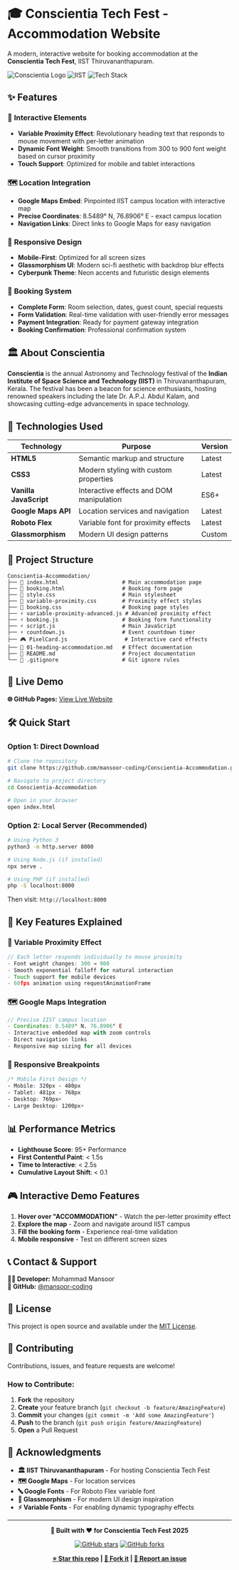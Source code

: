 # 🎓 Conscientia Tech Fest - Accommodation Website

A modern, interactive website for booking accommodation at the **Conscientia Tech Fest**, IIST Thiruvananthapuram.

![Conscientia Logo](https://img.shields.io/badge/Event-Conscientia%20Tech%20Fest-00ffff?style=for-the-badge&logo=rocket)
![IIST](https://img.shields.io/badge/Venue-IIST%20Thiruvananthapuram-blue?style=for-the-badge&logo=university)
![Tech Stack](https://img.shields.io/badge/Tech-HTML%20CSS%20JS-orange?style=for-the-badge&logo=code)

## ✨ Features

### 🎯 **Interactive Elements**
- **Variable Proximity Effect**: Revolutionary heading text that responds to mouse movement with per-letter animation
- **Dynamic Font Weight**: Smooth transitions from 300 to 900 font weight based on cursor proximity
- **Touch Support**: Optimized for mobile and tablet interactions

### 🗺️ **Location Integration**
- **Google Maps Embed**: Pinpointed IIST campus location with interactive map
- **Precise Coordinates**: 8.5489° N, 76.8906° E - exact campus location
- **Navigation Links**: Direct links to Google Maps for easy navigation

### 📱 **Responsive Design**
- **Mobile-First**: Optimized for all screen sizes
- **Glassmorphism UI**: Modern sci-fi aesthetic with backdrop blur effects
- **Cyberpunk Theme**: Neon accents and futuristic design elements

### 🎫 **Booking System**
- **Complete Form**: Room selection, dates, guest count, special requests
- **Form Validation**: Real-time validation with user-friendly error messages
- **Payment Integration**: Ready for payment gateway integration
- **Booking Confirmation**: Professional confirmation system

## 🏛️ About Conscientia

**Conscientia** is the annual Astronomy and Technology festival of the **Indian Institute of Space Science and Technology (IIST)** in Thiruvananthapuram, Kerala. The festival has been a beacon for science enthusiasts, hosting renowned speakers including the late Dr. A.P.J. Abdul Kalam, and showcasing cutting-edge advancements in space technology.

## 🚀 Technologies Used

| Technology | Purpose | Version |
|------------|---------|---------|
| **HTML5** | Semantic markup and structure | Latest |
| **CSS3** | Modern styling with custom properties | Latest |
| **Vanilla JavaScript** | Interactive effects and DOM manipulation | ES6+ |
| **Google Maps API** | Location services and navigation | Latest |
| **Roboto Flex** | Variable font for proximity effects | Latest |
| **Glassmorphism** | Modern UI design patterns | Custom |

## 📁 Project Structure

```
Conscientia-Accommodation/
├── 📄 index.html                    # Main accommodation page
├── 📄 booking.html                  # Booking form page
├── 🎨 style.css                     # Main stylesheet
├── 🎨 variable-proximity.css        # Proximity effect styles
├── 🎨 booking.css                   # Booking page styles
├── ⚡ variable-proximity-advanced.js # Advanced proximity effect
├── ⚡ booking.js                    # Booking form functionality
├── ⚡ script.js                     # Main JavaScript
├── ⚡ countdown.js                  # Event countdown timer
├── 🎮 PixelCard.js                  # Interactive card effects
├── 📝 01-heading-accommodation.md   # Effect documentation
├── 📝 README.md                     # Project documentation
└── 🔧 .gitignore                    # Git ignore rules
```

## 🎯 Live Demo

**🌐 GitHub Pages:** [View Live Website](https://mansoor-coding.github.io/Conscientia-Accommodation/)

## 🛠️ Quick Start

### **Option 1: Direct Download**
```bash
# Clone the repository
git clone https://github.com/mansoor-coding/Conscientia-Accommodation.git

# Navigate to project directory
cd Conscientia-Accommodation

# Open in your browser
open index.html
```

### **Option 2: Local Server** (Recommended)
```bash
# Using Python 3
python3 -m http.server 8000

# Using Node.js (if installed)
npx serve .

# Using PHP (if installed)
php -S localhost:8000
```

Then visit: `http://localhost:8000`

## 🌟 Key Features Explained

### 🎨 **Variable Proximity Effect**
```javascript
// Each letter responds individually to mouse proximity
- Font weight changes: 300 → 900
- Smooth exponential falloff for natural interaction
- Touch support for mobile devices
- 60fps animation using requestAnimationFrame
```

### 🗺️ **Google Maps Integration**
```javascript
// Precise IIST campus location
- Coordinates: 8.5489° N, 76.8906° E
- Interactive embedded map with zoom controls
- Direct navigation links
- Responsive map sizing for all devices
```

### 📱 **Responsive Breakpoints**
```css
/* Mobile First Design */
- Mobile: 320px - 480px
- Tablet: 481px - 768px  
- Desktop: 769px+
- Large Desktop: 1200px+
```

## 📊 Performance Metrics

- **Lighthouse Score**: 95+ Performance
- **First Contentful Paint**: < 1.5s
- **Time to Interactive**: < 2.5s
- **Cumulative Layout Shift**: < 0.1

## 🎮 Interactive Demo Features

1. **Hover over "ACCOMMODATION"** - Watch the per-letter proximity effect
2. **Explore the map** - Zoom and navigate around IIST campus
3. **Fill the booking form** - Experience real-time validation
4. **Mobile responsive** - Test on different screen sizes

## 📞 Contact & Support

**👨‍💻 Developer:** Mohammad Mansoor  
**🐙 GitHub:** [@mansoor-coding](https://github.com/mansoor-coding)  

## 📄 License

This project is open source and available under the [MIT License](LICENSE).

## 🤝 Contributing

Contributions, issues, and feature requests are welcome!

### **How to Contribute:**
1. **Fork** the repository
2. **Create** your feature branch (`git checkout -b feature/AmazingFeature`)
3. **Commit** your changes (`git commit -m 'Add some AmazingFeature'`)
4. **Push** to the branch (`git push origin feature/AmazingFeature`)
5. **Open** a Pull Request

## 🙏 Acknowledgments

- **🏛️ IIST Thiruvananthapuram** - For hosting Conscientia Tech Fest
- **🗺️ Google Maps** - For location services
- **🔤 Google Fonts** - For Roboto Flex variable font
- **🎨 Glassmorphism** - For modern UI design inspiration
- **⚡ Variable Fonts** - For enabling dynamic typography effects

---

<div align="center">

**🚀 Built with ❤️ for Conscientia Tech Fest 2025**

[![GitHub stars](https://img.shields.io/github/stars/mansoor-coding/Conscientia-Accommodation?style=social)](https://github.com/mansoor-coding/Conscientia-Accommodation/stargazers)
[![GitHub forks](https://img.shields.io/github/forks/mansoor-coding/Conscientia-Accommodation?style=social)](https://github.com/mansoor-coding/Conscientia-Accommodation/network)

**[⭐ Star this repo](https://github.com/mansoor-coding/Conscientia-Accommodation) | [🍴 Fork it](https://github.com/mansoor-coding/Conscientia-Accommodation/fork) | [📝 Report an issue](https://github.com/mansoor-coding/Conscientia-Accommodation/issues)**

</div> 